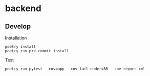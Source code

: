 # backend

## Develop
Installation
```
poetry install
poetry run pre-commit install
```

Test
```
poetry run pytest --cov=app --cov-fail-under=80 --cov-report xml
```